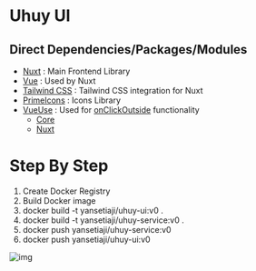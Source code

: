 # Uhuy UI

## Direct Dependencies/Packages/Modules
- [Nuxt](https://www.npmjs.com/package/nuxt) : Main Frontend Library
- [Vue](https://www.npmjs.com/package/vue) : Used by Nuxt
- [Tailwind CSS](https://www.npmjs.com/package/@nuxtjs/tailwindcss) : Tailwind CSS integration for Nuxt
- [PrimeIcons](https://www.npmjs.com/package/primeicons) : Icons Library
- [VueUse](https://vueuse.org/) : Used for [onClickOutside](https://vueuse.org/core/onClickOutside/) functionality
  - [Core](@vueuse/core)
  - [Nuxt](https://www.npmjs.com/package/@vueuse/nuxt)



# Step By Step

1. Create Docker Registry
1. Build Docker image
1. docker build -t yansetiaji/uhuy-ui:v0 .
1. docker build -t yansetiaji/uhuy-service:v0 .
1. docker push yansetiaji/uhuy-service:v0
1. docker push yansetiaji/uhuy-ui:v0

![img](./public/create_docker_repo_uhuy-ui.png)

